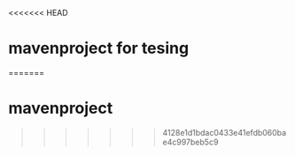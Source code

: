 <<<<<<< HEAD
# mavenproject for tesing
=======
# mavenproject
>>>>>>> 4128e1d1bdac0433e41efdb060bae4c997beb5c9
